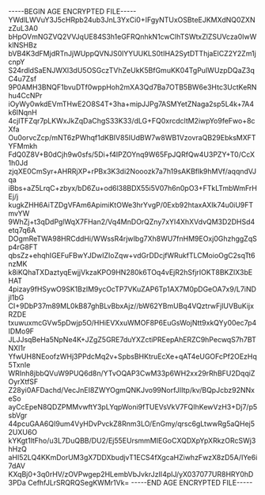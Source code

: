 -----BEGIN AGE ENCRYPTED FILE-----
YWdlLWVuY3J5cHRpb24ub3JnL3YxCi0+IFgyNTUxOSBteEJKMXdNQ0ZXNzZuL3A0
bHpOVmNGZVQ2VVJqUE84S3h1eGFRQnhkN1cwClhTSWtxZlZSUVcza0IwWklNSHBz
bVB4K3dFMjdRTnJjWUppQVNJS0lYYUUKLS0tIHA2SytDTThjaElCZ2Y2Zm1jcnpY
S24rdldSaENJWXl3dU5OSGczTVhZeUkK5BfGmuKK04TgPuIWUzpDQaZ3qC4u7Zsf
9P0AMH3BNQF1bvuDTf0wppHoh2mXA3Qd7Ba7OTB5BW6e3Htc3UctKeRNhu4CcNPr
iOyWy0wkdEVmTHwE2O8S4T+3ha+mipJJPg7ASMYetZNaga2sp5L4k+7A4k6INqnH
4cjlTFZqr7pLKWxJkZqDaChgS33K33/dLG+FQ0xrcdcltM2iwpYo9feFwo+8cXfa
Ou0orvcZcp/mNT6zPWhqf1dKBIV85IUdBW7w8WB1VzovraQB29EbksMXFTYFMmkh
FdQ0Z8V+B0dCjh9w0sfs/5Di+f4IPZOYnq9W65FpJQRfQw4U3PZY+T0/CcX1h0Jd
zjqXE0CmSyr+AHRRjXP+rPBx3K3di2Nooozk7a7h19sAKBflk9hMVf/aqqndVJqa
iBbs+aZ5LrqC+zbyx/bD6Zu+od6l38BDX55i5V07h6n0pO3+FTkLTmbWmFrHEj/j
kugkZHH6AiTZDgVFAm6ApimiKtOWe3hrYvgP/0Exb92htaxAXIk74u0iU9FTmvYW
9WhZj+t3qDdPglWqX7FHan2/Vq4MnDOrQZny7xYI4XhXVdvQM3D2DHSd4etq7q6A
DOgmReTWA98HRCddHi/WWssR4rjwIbg7Xh8WU7fnHM9EOxj0GhzhggZqSp4rG8FT
qbsZz+ehqhIGEFuFBwYJDwIZIoZqw+vdGrDDcjfWRukfTLCMoioOgC2sqTt6nzMK
k8iKQhaTXDaztyqEwjjVkzaKPO9HN280k6TOq4vEjR2hSfjrIOKT8BKZIX3bEHAT
4pizay9fHSywO9SK1BzIM9ycOcTP7VKuZAP6Tp1AX7M0pDGeOA7x9/L7iNDjl1bG
CI+9DbP37m89ML0kB87ghBLvBbxAjz//bW62YBmUBq4VQztrwFjlUVBuKijxRZDE
txuwuxmcGVw5pDwjp5O/HHiEVXxuWMOF8P6EuGsWojNtt9xkQYy00ec7p4IDMo9F
JLJJsqBeHa5NpNe4K+JZgZ5GRE7duYXZctiPREepAhERZC9hPecwqS7h7BTNXI1r
YfwUH8NEoofzWHj3PPdcMq2v+SpbsBHKtruEcXe+qAT4eUGOFcPf2OEzHq5TxnIe
WRInh8jbbQVuW9PUQ6d8n/YTvOQAP3CwM33p6WH2xx29rRhBFU2DqqiZOyrXtfSF
Z28yi0AFDachd/VecJnEI8ZWYOgmQNKJvo99NorfJIItp/kv/BQpJcbz92NNxeSo
ayCcEpeN8QDZPMMvwftY3pLYqpWoni9fTUEVsVkV7FQIhKewVzH3+Dj7/p5sbVgr
44pcuGAA6QI9um4VyHDvPvckZ8Rnm3LO/EnGmy/qrsc6gLtwwRg5aQHej52UXU6O
kYKgt1ltFho/u3L7DuQBB/DU2/Ej55EUrsmmMIEGoCXQDXpYpXRkzORcSWj3hHzQ
aHI52LQ4KKmDorUM3gX7DDXbudjvT1ECS4fXgcaHZiwhzFwzX8zD5A/IYe6i7dAV
KXqBj0+3q0rHV/zOVPwgep2HLembVbJvkrJzII4pIJ/yX037077UR8HRY0hD3PDa
CefhfJLrSRQRQSegKWMr1Vk=
-----END AGE ENCRYPTED FILE-----

